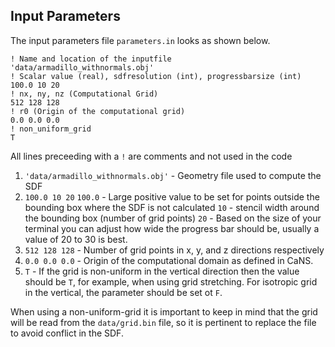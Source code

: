 ## Input Parameters

The input parameters file `parameters.in` looks as shown below.

```
! Name and location of the inputfile
'data/armadillo_withnormals.obj'
! Scalar value (real), sdfresolution (int), progressbarsize (int)  
100.0 10 20
! nx, ny, nz (Computational Grid)
512 128 128
! r0 (Origin of the computational grid)
0.0 0.0 0.0
! non_uniform_grid
T
```

All lines preceeding with a `!` are comments and not used in the code
1. `'data/armadillo_withnormals.obj'` - Geometry file used to compute the SDF
2. `100.0 10 20` 
   `100.0` - Large positive value to be set for points outside the bounding box where the SDF is not calculated
   `10` - stencil width around the bounding box (number of grid points)
   `20` - Based on the size of your terminal you can adjust how wide the progress bar should be, usually a value of 20 to 30 is best.
3. `512 128 128` - Number of grid points in x, y, and z directions respectively
4. `0.0 0.0 0.0` - Origin of the computational domain as defined in CaNS.
5. `T` - If the grid is non-uniform in the vertical direction then the value should be `T`, for example, when using grid stretching. For isotropic grid in the vertical, the parameter should be set ot `F`.

When using a non-uniform-grid it is important to keep in mind that the grid will be read from the `data/grid.bin` file, so it is pertinent to replace the file to avoid conflict in the SDF.

